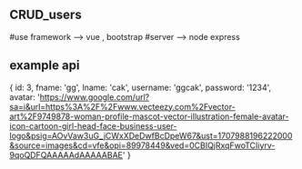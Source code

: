 ## CRUD_users

#use framework --> vue , bootstrap
#server --> node express


## example api
{
    id: 3,
    fname: 'gg',
    lname: 'cak',
    username: 'ggcak',
    password: '1234',
    avatar: 'https://www.google.com/url?sa=i&url=https%3A%2F%2Fwww.vecteezy.com%2Fvector-art%2F9749878-woman-profile-mascot-vector-illustration-female-avatar-icon-cartoon-girl-head-face-business-user-logo&psig=AOvVaw3uG_jCWxXDeDwfBcDpeW67&ust=1707988196222000&source=images&cd=vfe&opi=89978449&ved=0CBIQjRxqFwoTCIiyrv-9qoQDFQAAAAAdAAAAABAE'
}
